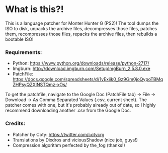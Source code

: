 ﻿# What is this?!
This is a language patcher for Monter Hunter G (PS2)! The tool dumps the ISO to disk, unpacks the archive files, decompresses those files, patches them, recompresses those files, repacks the archive files, then rebuilds a bootable ISO! 


### Requirements: 
  - Python: https://www.python.org/downloads/release/python-2717/ 
  - Imgburn: http://download.imgburn.com/SetupImgBurn_2.5.8.0.exe
  - PatchFile: https://docs.google.com/spreadsheets/d/1vExiik0_Gz9Gm0joQypoTBMqZHPsyQZXINSTQmz-xOs/

To get the patchfile, navigate to the Google Doc (PatchFile tab) -> File -> Download -> As Comma Separated Values (.csv, current sheet). 
The patcher comes with one, but it's probably already out of date, so I highly recommend downloading another .csv from the Google Doc.


### Credits:
- Patcher by Coty: https://twitter.com/cotycrg
- Translations by Dixdros and viciousShadow (nice job, guys!)
- Compression algorithm perfected by the_fog (thanks!)